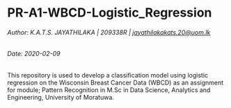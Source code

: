 # PR-A1-WBCD-Logistic_Regression

###### Author: K.A.T.S. JAYATHILAKA | 209338R | jayathilakakats.20@uom.lk  
###### Date: 2020-02-09


This repository is used to develop a classification model using logistic regression on the Wisconsin Breast Cancer Data (WBCD) as an assignment for module; Pattern Recognition in M.Sc in Data Science, Analytics and Engineering, University of Moratuwa.
